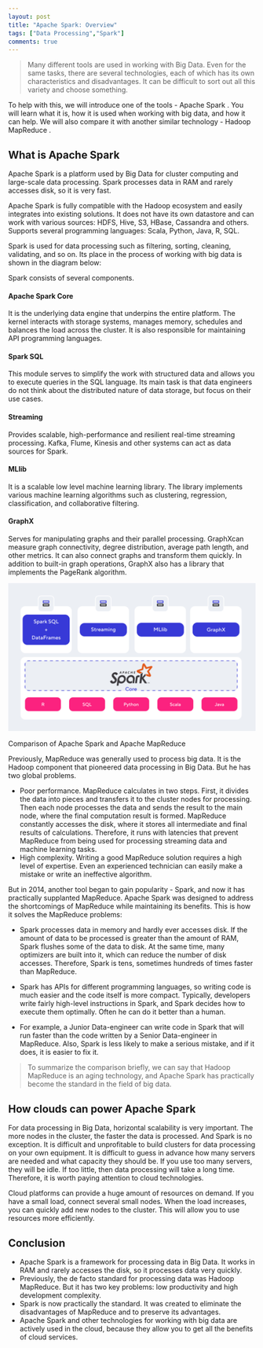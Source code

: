 ```yaml
---
layout: post
title: "Apache Spark: Overview"
tags: ["Data Processing","Spark"]
comments: true
---
```


> Many different tools are used in working with Big Data. Even for the same tasks, there are several technologies, each of which has its own characteristics and disadvantages. It can be difficult to sort out all this variety and choose something. 

To help with this, we will introduce one of the tools - Apache Spark . You will learn what it is, how it is used when working with big data, and how it can help. We will also compare it with another similar technology - Hadoop MapReduce . 

## What is Apache Spark

Apache Spark is a platform used by Big Data for cluster computing and large-scale data processing. Spark processes data in RAM and rarely accesses disk, so it is very fast.

Apache Spark is fully compatible with the Hadoop ecosystem and easily integrates into existing solutions. It does not have its own datastore and can work with various sources: HDFS, Hive, S3, HBase, Cassandra and others. Supports several programming languages: Scala, Python, Java, R, SQL.

Spark is used for data processing such as filtering, sorting, cleaning, validating, and so on. Its place in the process of working with big data is shown in the diagram below: 



Spark consists of several components.

#### Apache Spark Core

It is the underlying data engine that underpins the entire platform. The kernel interacts with storage systems, manages memory, schedules and balances the load across the cluster. It is also responsible for maintaining API programming languages.
    
#### Spark SQL

This module serves to simplify the work with structured data and allows you to execute queries in the SQL language. Its main task is that data engineers do not think about the distributed nature of data storage, but focus on their use cases.
    
#### Streaming

Provides scalable, high-performance and resilient real-time streaming processing. Kafka, Flume, Kinesis and other systems can act as data sources for Spark.

#### MLlib

It is a scalable low level machine learning library. The library implements various machine learning algorithms such as clustering, regression, classification, and collaborative filtering.
    
#### GraphX

Serves for manipulating graphs and their parallel processing. GraphX ​​can measure graph connectivity, degree distribution, average path length, and other metrics. It can also connect graphs and transform them quickly. In addition to built-in graph operations, GraphX ​​also has a library that implements the PageRank algorithm.

![](/assets/images/20211223/1.png)

Comparison of Apache Spark and Apache MapReduce

Previously, MapReduce was generally used to process big data. It is the Hadoop component that pioneered data processing in Big Data. But he has two global problems.

* Poor performance. MapReduce calculates in two steps. First, it divides the data into pieces and transfers it to the cluster nodes for processing. Then each node processes the data and sends the result to the main node, where the final computation result is formed. MapReduce constantly accesses the disk, where it stores all intermediate and final results of calculations. Therefore, it runs with latencies that prevent MapReduce from being used for processing streaming data and machine learning tasks.
* High complexity. Writing a good MapReduce solution requires a high level of expertise. Even an experienced technician can easily make a mistake or write an ineffective algorithm.

But in 2014, another tool began to gain popularity - Spark, and now it has practically supplanted MapReduce. Apache Spark was designed to address the shortcomings of MapReduce while maintaining its benefits. This is how it solves the MapReduce problems:

* Spark processes data in memory and hardly ever accesses disk. If the amount of data to be processed is greater than the amount of RAM, Spark flushes some of the data to disk. At the same time, many optimizers are built into it, which can reduce the number of disk accesses. Therefore, Spark is tens, sometimes hundreds of times faster than MapReduce.

* Spark has APIs for different programming languages, so writing code is much easier and the code itself is more compact. Typically, developers write fairly high-level instructions in Spark, and Spark decides how to execute them optimally. Often he can do it better than a human.

* For example, a Junior Data-engineer can write code in Spark that will run faster than the code written by a Senior Data-engineer in MapReduce. Also, Spark is less likely to make a serious mistake, and if it does, it is easier to fix it.

> To summarize the comparison briefly, we can say that Hadoop MapReduce is an aging technology, and Apache Spark has practically become the standard in the field of big data. 

## How clouds can power Apache Spark

For data processing in Big Data, horizontal scalability is very important. The more nodes in the cluster, the faster the data is processed. And Spark is no exception. It is difficult and unprofitable to build clusters for data processing on your own equipment. It is difficult to guess in advance how many servers are needed and what capacity they should be. If you use too many servers, they will be idle. If too little, then data processing will take a long time. Therefore, it is worth paying attention to cloud technologies.

Cloud platforms can provide a huge amount of resources on demand. If you have a small load, connect several small nodes. When the load increases, you can quickly add new nodes to the cluster. This will allow you to use resources more efficiently. 


## Conclusion

* Apache Spark is a framework for processing data in Big Data. It works in RAM and rarely accesses the disk, so it processes data very quickly.
* Previously, the de facto standard for processing data was Hadoop MapReduce. But it has two key problems: low productivity and high development complexity.
* Spark is now practically the standard. It was created to eliminate the disadvantages of MapReduce and to preserve its advantages.
* Apache Spark and other technologies for working with big data are actively used in the cloud, because they allow you to get all the benefits of cloud services.

